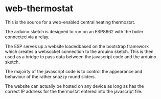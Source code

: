 # web-thermostat

This is the source for a web-enabled central heating thermostat. 

The arduino sketch is designed to run on an ESP8862 with the boiler connected via a relay.

The ESP serves up a website loadedbased on the bootstrap framework which creates a 
websocket connection to the arduino sketch. This is then used as a bridge to pass 
data between the javascript code and the arduino sketch.

The majoirty of the javascript code is to control the appearance and behaviour of the rather snazzy round sliders.

The website can actually be hosted on any device as long as has the correct IP address for the thermostat entered 
into the javascript file.

